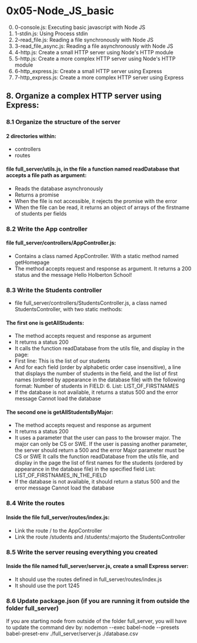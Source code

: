 # 0x05-Node_JS_basic

0. 0-console.js: Executing basic javascript with Node JS
1. 1-stdin.js: Using Process stdin
2. 2-read_file.js: Reading a file synchronously with Node JS
3. 3-read_file_async.js: Reading a file asynchronously with Node JS
4. 4-http.js: Create a small HTTP server using Node's HTTP module
5. 5-http.js: Create a more complex HTTP server using Node's HTTP module
6. 6-http_express.js: Create a small HTTP server using Express
7. 7-http_express.js: Create a more complex HTTP server using Express
## 8. Organize a complex HTTP server using Express:

### 8.1 Organize the structure of the server
#### 2 directories within:
- controllers
- routes
#### file full_server/utils.js, in the file a function named readDatabase that accepts a file path as argument:
- Reads the database asynchronously
- Returns a promise
- When the file is not accessible, it rejects the promise with the error
- When the file can be read, it returns an object of arrays of the firstname of students per fields

### 8.2 Write the App controller
#### file full_server/controllers/AppController.js:
- Contains a class named AppController. With a static method named getHomepage
- The method accepts request and response as argument. It returns a 200 status and the message Hello Holberton School!

### 8.3 Write the Students controller
- file full_server/controllers/StudentsController.js, a class named StudentsController, with two static methods:
#### The first one is getAllStudents:
- The method accepts request and response as argument
- It returns a status 200
- It calls the function readDatabase from the utils file, and display in the page:
- First line: This is the list of our students
- And for each field (order by alphabetic order case insensitive), a line that displays the number of students in the field, and the list of first names (ordered by appearance in the database file) with the following format: Number of students in FIELD: 6. List: LIST_OF_FIRSTNAMES
- If the database is not available, it returns a status 500 and the error message Cannot load the database
#### The second one is getAllStudentsByMajor:
- The method accepts request and response as argument
- It returns a status 200
- It uses a parameter that the user can pass to the browser major. The major can only be CS or SWE. If the user is passing another parameter, the server should return a 500 and the error Major parameter must be CS or SWE
It calls the function readDatabase from the utils file, and display in the page the list of first names for the students (ordered by appearance in the database file) in the specified field List: LIST_OF_FIRSTNAMES_IN_THE_FIELD
- If the database is not available, it should return a status 500 and the error message Cannot load the database

### 8.4 Write the routes
#### Inside the file full_server/routes/index.js:
- Link the route / to the AppController
- Link the route /students and /students/:majorto the StudentsController

### 8.5 Write the server reusing everything you created
#### Inside the file named full_server/server.js, create a small Express server:
- It should use the routes defined in full_server/routes/index.js
- It should use the port 1245

### 8.6 Update package.json (if you are running it from outside the folder full_server)
If you are starting node from outside of the folder full_server, you will have to update the command dev by: nodemon --exec babel-node --presets babel-preset-env ./full_server/server.js ./database.csv